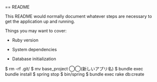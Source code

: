 == README

This README would normally document whatever steps are necessary to get the
application up and running.

Things you may want to cover:

* Ruby version

* System dependencies

* Database initialization

$ rm -rf .git/
$ mv base_project ◯◯(新しいアプリ名)
$ bundle exec bundle install
$ spring stop
$ bin/spring
$ bundle exec rake db:create
